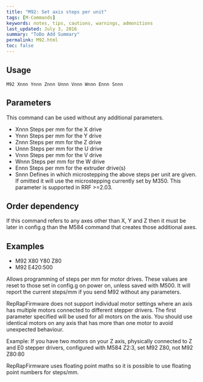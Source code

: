 ```yaml
---
title: "M92: Set axis steps per unit" 
tags: [M-Commands]
keywords: notes, tips, cautions, warnings, admonitions
last_updated: July 3, 2016
summary: "ToDo Add Summary"
permalink: M92.html
toc: false
---
```



## Usage ##
```
M92 Xnnn Ynnn Znnn Unnn Vnnn Wnnn Ennn Snnn
```


## Parameters ##

This command can be used without any additional parameters.
+ Xnnn Steps per mm for the X drive
+ Ynnn Steps per mm for the Y drive
+ Znnn Steps per mm for the Z drive
+ Unnn Steps per mm for the U drive
+ Vnnn Steps per mm for the V drive
+ Wnnn Steps per mm for the W drive
+ Ennn Steps per mm for the extruder drive(s)
+ Snnn Defines in which microstepping the above steps per unit are given. If omitted it will use the microstepping currently set by M350. This parameter is supported in RRF >=2.03.

## Order dependency ##

If this command refers to any axes other than X, Y and Z then it must be later in config.g than the M584 command that creates those additional axes.

## Examples ##

+ M92 X80 Y80 Z80
+ M92 E420:500

Allows programming of steps per mm for motor drives. These values are reset to those set in config.g on power on, unless saved with M500. It will report the current steps/mm if you send M92 without any parameters.

RepRapFirmware does not support individual motor settings where an axis has multiple motors connected to different stepper drivers. The first parameter specified will be used for all motors on the axis. You should use identical motors on any axis that has more than one motor to avoid unexpected behaviour.

Example: If you have two motors on your Z axis, physically connected to Z and E0 stepper drivers, configured with M584 Z2:3, set M92 Z80, not M92 Z80:80

RepRapFirmware uses floating point maths so it is possible to use floating point numbers for steps/mm.